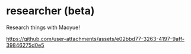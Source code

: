 # researcher (beta)
Research things with Maoyue!

https://github.com/user-attachments/assets/e02bbd77-3263-4197-9aff-39846275d0e5

